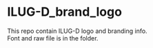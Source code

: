 # ILUG-D_brand_logo
This repo contain ILUG-D logo and branding info.<br>
Font and raw file is in the folder.
